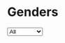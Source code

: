 # Genders

<select class="chartSelect" chart-id="gendersbygenre">
    <option value="data/genders.json">All</option>
    <option value="data/gendersDance.json">Dance</option>
    <option value="data/gendersElectronic.json">Electronic</option>
    <option value="data/gendersHipHop.json">Hip Hop</option>
    <option value="data/gendersIndie.json">Indie</option>
    <option value="data/gendersMetal.json">Metal</option>
    <option value="data/gendersPop.json">Pop</option>
    <option value="data/gendersPunk.json">Punk</option>
    <option value="data/gendersRock.json">Rock</option>
    <option value="data/gendersRoots.json">Roots</option>
</select>
<div
    id="gendersbygenre"
    class="chart"
    chart-type="pie"
    data="data/genders.json"
    style="height: 700px;"></div>